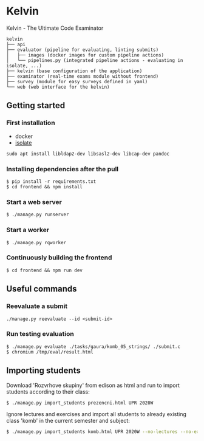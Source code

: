 # Kelvin

Kelvin - The Ultimate Code Examinator

```
kelvin
├── api
├── evaluator (pipeline for evaluating, linting submits)
│   ├── images (docker images for custom pipeline actions)
│   └── pipelines.py (integrated pipeline actions - evaluating in isolate, ...)
├── kelvin (base configuration of the application)
├── examinator (real-time exams module without frontend)
├── survey (module for easy surveys defined in yaml)
└── web (web interface for the kelvin)
```

## Getting started
### First installation
- docker
- <a href="https://github.com/trnila/isolate">isolate</a>
```
sudo apt install libldap2-dev libsasl2-dev libcap-dev pandoc
```

### Installing dependencies after the pull
```
$ pip install -r requirements.txt
$ cd frontend && npm install
```

### Start a web server
```
$ ./manage.py runserver
```

### Start a worker
```
$ ./manage.py rqworker
```

### Continuously building the frontend
```
$ cd frontend && npm run dev
```

## Useful commands
### Reevaluate a submit
```
./manage.py reevaluate --id <submit-id>
```

### Run testing evaluation
```
$ ./manage.py evaluate ./tasks/gaura/komb_05_strings/ ./submit.c
$ chromium /tmp/eval/result.html
```

## Importing students
Download 'Rozvrhove skupiny' from edison as html and run to import students according to their class:
```sh
$ ./manage.py import_students prezencni.html UPR 2020W
```

Ignore lectures and exercises and import all students to already existing class 'komb' in the current semester and subject:
```sh
$ ./manage.py import_students komb.html UPR 2020W --no-lectures --no-exercises --class-code komb
```
